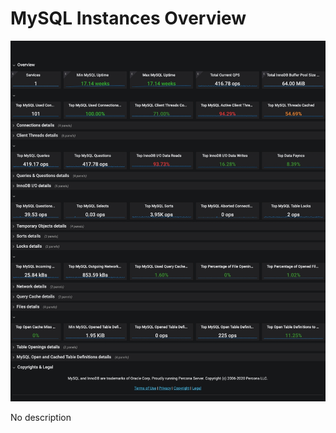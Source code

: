 # MySQL Instances Overview

![image](../_images/PMM_MySQL_Instances_Overview_full.jpg)

No description